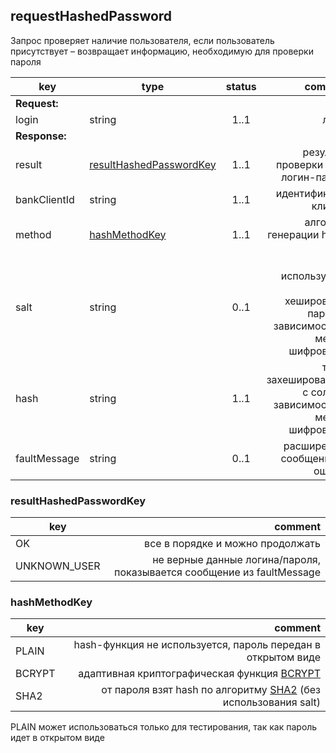 ## requestHashedPassword

Запрос проверяет наличие пользователя, если пользователь присутствует – возвращает информацию, необходимую для проверки пароля

key | type | status | comment
--- | ---- | :----: | ---:
**Request:** | | |
login | string | 1..1 | логин
**Response:** | | |
result | [resultHashedPasswordKey](#resulthashedpasswordkey) | 1..1 | результат проверки пары логин-пароль
bankClientId | string | 1..1 | идентификатор клиента
method | [hashMethodKey](#hashmethodkey) | 1..1 | алгоритм генерации hash-кода
salt | string | 0..1 | соль, используемая для хеширования пароля в зависимости от метода шифрования
hash | string | 1..1 | текст, захешированный с солью в зависимости от метода шифрования
faultMessage | string | 0..1 | расширенное сообщение об ошибке

### resultHashedPasswordKey

key | comment
--- | ---:
OK | все в порядке и можно продолжать
UNKNOWN_USER | не верные данные логина/пароля, показывается сообщение из faultMessage

### hashMethodKey

key | comment
--- | ---:
PLAIN | hash-функция не используется, пароль передан в открытом виде
BCRYPT | aдаптивная криптографическая функция [BCRYPT](https://ru.wikipedia.org/wiki/Bcrypt)
SHA2 | от пароля взят hash по алгоритму [SHA2](https://ru.wikipedia.org/wiki/SHA-2) (без использования salt)

<aside class="warning">PLAIN может использоваться только для тестирования, так как пароль идет в открытом виде</aside>
